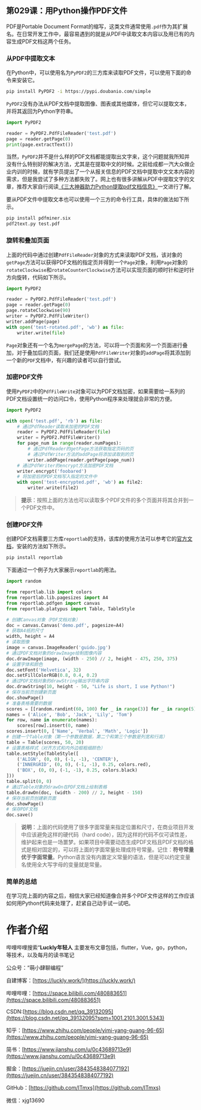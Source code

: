 ## 第029课：用Python操作PDF文件

PDF是Portable Document Format的缩写，这类文件通常使用`.pdf`作为其扩展名。在日常开发工作中，最容易遇到的就是从PDF中读取文本内容以及用已有的内容生成PDF文档这两个任务。

### 从PDF中提取文本

在Python中，可以使用名为`PyPDF2`的三方库来读取PDF文件，可以使用下面的命令来安装它。

```Bash
pip install PyPDF2 -i https://pypi.doubanio.com/simple
```

`PyPDF2`没有办法从PDF文档中提取图像、图表或其他媒体，但它可以提取文本，并将其返回为Python字符串。

```Python
import PyPDF2

reader = PyPDF2.PdfFileReader('test.pdf')
page = reader.getPage(0)
print(page.extractText())
```

当然，`PyPDF2`并不是什么样的PDF文档都能提取出文字来，这个问题就我所知并没有什么特别好的解决方法，尤其是在提取中文的时候。之前给成都一汽大众做企业内训的时候，就有学员提出了一个从报关信息的PDF文档中提取中文文本内容的需求，但是我尝试了多种方法都失败了。网上也有很多讲解从PDF中提取文字的文章，推荐大家自行阅读[《三大神器助力Python提取pdf文档信息》](https://cloud.tencent.com/developer/article/1395339)一文进行了解。

要从PDF文件中提取文本也可以使用一个三方的命令行工具，具体的做法如下所示。

```Bash
pip install pdfminer.six
pdf2text.py test.pdf
```

### 旋转和叠加页面

上面的代码中通过创建`PdfFileReader`对象的方式来读取PDF文档，该对象的`getPage`方法可以获得PDF文档的指定页并得到一个`Page`对象，利用`Page`对象的`rotateClockwise`和`rotateCounterClockwise`方法可以实现页面的顺时针和逆时针方向旋转，代码如下所示。

```Python
import PyPDF2

reader = PyPDF2.PdfFileReader('test.pdf')
page = reader.getPage(0)
page.rotateClockwise(90)
writer = PyPDF2.PdfFileWriter()
writer.addPage(page)
with open('test-rotated.pdf', 'wb') as file:
    writer.write(file)
```

`Page`对象还有一个名为`mergePage`的方法，可以将一个页面和另一个页面进行叠加，对于叠加后的页面，我们还是使用`PdfFileWriter`对象的`addPage`将其添加到一个新的`PDF`文档中，有兴趣的读者可以自行尝试。

### 加密PDF文件

使用`PyPDF2`中的`PdfFileWrite`对象可以为PDF文档加密，如果需要给一系列的PDF文档设置统一的访问口令，使用Python程序来处理就会非常的方便。

```Python
import PyPDF2

with open('test.pdf', 'rb') as file:
   	# 通过PdfReader读取未加密的PDF文档
    reader = PyPDF2.PdfFileReader(file)
    writer = PyPDF2.PdfFileWriter()
    for page_num in range(reader.numPages):
        # 通过PdfReader的getPage方法获取指定页码的页
        # 通过PdfWriter方法的addPage将添加读取到的页
        writer.addPage(reader.getPage(page_num))
    # 通过PdfWriter的encrypt方法加密PDF文档
    writer.encrypt('foobared')
    # 将加密后的PDF文档写入指定的文件中
    with open('test-encrypted.pdf', 'wb') as file2:
        writer.write(file2)
```

> **提示**：按照上面的方法也可以读取多个PDF文件的多个页面并将其合并到一个PDF文件中。

### 创建PDF文件

创建PDF文档需要三方库`reportlab`的支持，该库的使用方法可以参考它的[官方文档](https://www.reportlab.com/docs/reportlab-userguide.pdf)，安装的方法如下所示。

```Bash
pip install reportlab
```

下面通过一个例子为大家展示`reportlab`的用法。

```Python
import random

from reportlab.lib import colors
from reportlab.lib.pagesizes import A4
from reportlab.pdfgen import canvas
from reportlab.platypus import Table, TableStyle

# 创建Canvas对象（PDF文档对象）
doc = canvas.Canvas('demo.pdf', pagesize=A4)
# 获取A4纸的尺寸
width, height = A4
# 读取图像
image = canvas.ImageReader('guido.jpg')
# 通过PDF文档对象的drawImage绘制图像内容
doc.drawImage(image, (width - 250) // 2, height - 475, 250, 375)
# 设置字体和颜色
doc.setFont('Helvetica', 32)
doc.setFillColorRGB(0.8, 0.4, 0.2)
# 通过PDF文档对象的drawString输出字符串内容
doc.drawString(10, height - 50, "Life is short, I use Python!")
# 保存当前页创建新页面
doc.showPage()
# 准备表格需要的数据
scores = [[random.randint(60, 100) for _ in range(3)] for _ in range(5)]
names = ('Alice', 'Bob', 'Jack', 'Lily', 'Tom')
for row, name in enumerate(names):
    scores[row].insert(0, name)
scores.insert(0, ['Name', 'Verbal', 'Math', 'Logic'])
# 创建一个Table对象（第一个参数是数据，第二个和第三个参数是列宽和行高）
table = Table(scores, 50, 20)
# 设置表格样式（对齐方式和内外边框粗细颜色）
table.setStyle(TableStyle([
    ('ALIGN', (0, 0), (-1, -1), 'CENTER'),
    ('INNERGRID', (0, 0), (-1, -1), 0.25, colors.red),
    ('BOX', (0, 0), (-1, -1), 0.25, colors.black)
]))
table.split(0, 0)
# 通过Table对象的drawOn在PDF文档上绘制表格
table.drawOn(doc, (width - 200) // 2, height - 150)
# 保存当前页创建新页面
doc.showPage()
# 保存PDF文档
doc.save()
```

> **说明**：上面的代码使用了很多字面常量来指定位置和尺寸，在商业项目开发中应该避免这样的硬代码（hard code），因为这样的代码不仅可读性差，维护起来也是一场噩梦。如果项目中需要动态生成PDF文档且PDF文档的格式是相对固定的，可以将上面的字面常量处理成符号常量。记住：**符号常量优于字面常量**。Python语言没有内置定义常量的语法，但是可以约定变量名使用全大写字母的变量就是常量。

###  简单的总结

在学习完上面的内容之后，相信大家已经知道像合并多个PDF文件这样的工作应该如何用Python代码来处理了，赶紧自己动手试一试吧。

# 作者介绍

哔哩哔哩搜索“**Luckly年轻人** 主要发布文章包括，flutter，Vue，go，python，等技术，以及每月的读书笔记

公众号：“萌小肆聊编程”

自建博客：[https://luckly.work/](https://luckly.work/)

哔哩哔哩：[https://space.bilibili.com/480883651](https://space.bilibili.com/480883651)

CSDN:[https://blog.csdn.net/qq_39132095](https://blog.csdn.net/qq_39132095?spm=1001.2101.3001.5343)

知乎：[https://www.zhihu.com/people/yimi-yang-guang-96-65](https://www.zhihu.com/people/yimi-yang-guang-96-65)

简书：[https://www.jianshu.com/u/0c43689713e9](https://www.jianshu.com/u/0c43689713e9)

掘金：[https://juejin.cn/user/3843548384077192](https://juejin.cn/user/3843548384077192)

GitHub：[https://github.com/ITmxs](https://github.com/ITmxs)

微信：xjg13690